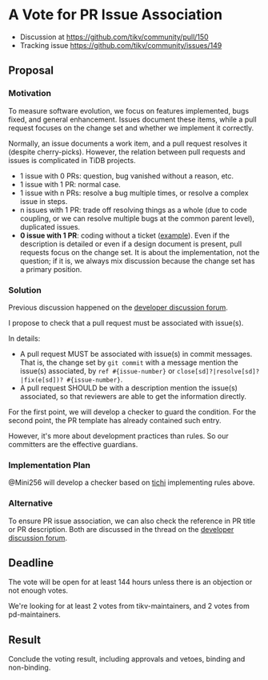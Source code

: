 # A Vote for PR Issue Association

* Discussion at https://github.com/tikv/community/pull/150
* Tracking issue https://github.com/tikv/community/issues/149

## Proposal

### Motivation

To measure software evolution, we focus on features implemented, bugs fixed, and general enhancement. Issues document these items, while a pull request focuses on the change set and whether we implement it correctly.

Normally, an issue documents a work item, and a pull request resolves it (despite cherry-picks). However, the relation between pull requests and issues is complicated in TiDB projects.

* 1 issue with 0 PRs: question, bug vanished without a reason, etc. 
* 1 issue with 1 PR: normal case. 
* 1 issue with n PRs: resolve a bug multiple times, or resolve a complex issue in steps.
* n issues with 1 PR: trade off resolving things as a whole (due to code coupling, or we can resolve multiple bugs at the common parent level), duplicated issues. 
* **0 issue with 1 PR**: coding without a ticket ([example](https://github.com/tikv/tikv/pull/10999)). Even if the description is detailed or even if a design document is present, pull requests focus on the change set. It is about the implementation, not the question; if it is, we always mix discussion because the change set has a primary position. 

### Solution

Previous discussion happened on the [developer discussion forum](https://internals.tidb.io/t/topic/409).

I propose to check that a pull request must be associated with issue(s).

In details:

* A pull request MUST be associated with issue(s) in commit messages. That is, the change set by `git commit` with a message mention the issue(s) associated, by `ref #{issue-number}` or `close[sd]?|resolve[sd]?|fix(e[sd])? #{issue-number}`.
* A pull request SHOULD be with a description mention the issue(s) associated, so that reviewers are able to get the information directly.

For the first point, we will develop a checker to guard the condition. For the second point, the PR template has already contained such entry.

However, it's more about development practices than rules. So our committers are the effective guardians.

### Implementation Plan

@Mini256 will develop a checker based on [tichi](https://github.com/ti-community-infra/tichi) implementing rules above.

### Alternative

To ensure PR issue association, we can also check the reference in PR title or PR description. Both are discussed in the thread on the [developer discussion forum](https://internals.tidb.io/t/topic/409).

## Deadline

The vote will be open for at least 144 hours unless there is an objection or not enough votes.

We're looking for at least 2 votes from tikv-maintainers, and 2 votes from pd-maintainers.

## Result

Conclude the voting result, including approvals and vetoes, binding and non-binding.
